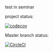 test in seminar

project status:

[![codecov](https://codecov.io/gh/mangohero1985/devops/graph/badge.svg)](https://codecov.io/gh/mangohero1985/devops)

Master branch status:

[![CircleCI](https://circleci.com/gh/mangohero1985/devops/tree/master.svg?style=shield)](https://circleci.com/gh/mangohero1985/devops/tree/dev)

